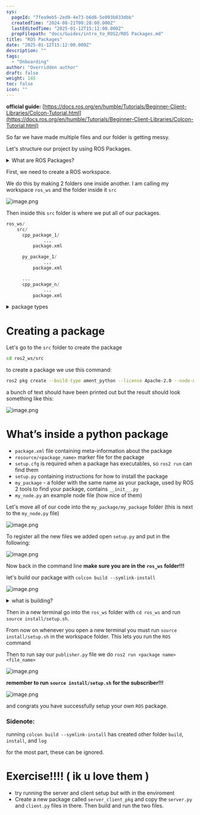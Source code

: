 ```yaml
---
sys:
  pageId: "7fea9eb5-2ed9-4e73-b6d6-5e093b833dbb"
  createdTime: "2024-08-21T00:28:00.000Z"
  lastEditedTime: "2025-01-12T15:12:00.000Z"
  propFilepath: "docs/Guides/intro_to_ROS2/ROS Packages.md"
title: "ROS Packages"
date: "2025-01-12T15:12:00.000Z"
description: ""
tags:
  - "Onboarding"
author: "Overridden author"
draft: false
weight: 145
toc: false
icon: ""
---
```


**official guide:** [https://docs.ros.org/en/humble/Tutorials/Beginner-Client-Libraries/Colcon-Tutorial.html](https://docs.ros.org/en/humble/Tutorials/Beginner-Client-Libraries/Colcon-Tutorial.html)

So far we have made multiple files and our folder is getting messy.

Let's structure our project by using ROS Packages.

<details>

<summary>What are ROS Packages?</summary>

ROS Packages are, as the name implies, packages of code that are highly sharable between ROS developers.

They consist of a folder, `package.xml` file, and source code

```python
      cpp_package_1/
		      ... imagine much code files here ..
          package.xml
```

</details>

First, we need to create a ROS workspace.

We do this by making 2 folders one inside another. I am calling my workspace `ros_ws` and the folder inside it `src`

![image.png](https://prod-files-secure.s3.us-west-2.amazonaws.com/d518164a-d88e-44d1-a4ee-3adb3bd8bce0/70706947-fd18-4537-a67b-e12946812d31/image.png?X-Amz-Algorithm=AWS4-HMAC-SHA256&X-Amz-Content-Sha256=UNSIGNED-PAYLOAD&X-Amz-Credential=ASIAZI2LB466U6NIR5KL%2F20250329%2Fus-west-2%2Fs3%2Faws4_request&X-Amz-Date=20250329T061033Z&X-Amz-Expires=3600&X-Amz-Security-Token=IQoJb3JpZ2luX2VjEAYaCXVzLXdlc3QtMiJHMEUCIQCgZBmpL%2FdLYVmUPAx2KPrxQJDi%2BvUf%2FQE5RNXaD%2BIJ5AIgW98q7CSWthyg6iZJIdXY%2BCvdi40xOPw9NIurfaFGNJYq%2FwMIbxAAGgw2Mzc0MjMxODM4MDUiDJK6D0Mrq6rtfezVgCrcAwXEtECwvMa0kZCsdUh6%2BYAy8sT6zOkKAJxRB81L9xbe7D1e8DWdIxOE5IQqtMeLZMRXGrXtZfNFizZlVYNUHA%2BhdhywI%2Bhei0hE0RugWqKZkev7lViVRJzNsfPpRD4fzZJzZzIYrBuGwL5KFfa1qm779251XY9HmSgBiDn%2F8sceJD%2FD2V0%2FJiVgwMkmAjPwQcEBqQMNDj5Yk0gabA2MX6aJQweFOFNFz31pnJkq%2BrL6%2BucpuMRhNcCBnPt5YhGPxK4tN9NROTbeiBSmmszC1KqZnB9XeYXnjuAQCzwKX5cqD%2F4uvNhLHW5PX8RH3HiIFphRbDeqpGSu%2F4cuE%2By4GBuFAefJfMc6RLSMRO6UBSnXGpYv7s6vD2enc5tdsIBivOF0CsWAs0RtU4FfojxkxS5b0WZpJIkPPUvRt%2Fx4EqoDGpRBCt518byFmYADc990tcDvj7KxeoNhTgTjTT9QTbiyhdLrvz7hYOqgt1LAqfTxGVSBIRE2%2Bq5b%2Bv7Sk0%2Bb2L4kmYFpyUVK39ATkLvm5mwTBv6LHsvnquZKHVAIi6CfJtbzTCzICHLJ7OMwGwyjAZCIQ9KPXlyg9v9v1vr2vOUfw%2FyqARRCrrHxRQfY3VQa36RqqnocYTtL%2FG%2FXMLSQnr8GOqUBxtYlztIQq1Ra%2BIeeZwf0jkSNdjnT736QKjGwVIBoQYzMlqF8w7dSjEvynU2UBdaH6LK2lSaPJzD1hI3m7S0D8C7x3h2cErtlu%2BtLtcfux6YoehW5GIB%2BTyW%2FAPGHWFq7TWtJyacTwCfmux51ZQkz1iAAH7%2BOPX3o0Wiqr9UhPFTjJh0bN2NuhJ%2Bq5CJBmZBlEFvIjKccZupgyw%2BCqJHY4jGQAq2k&X-Amz-Signature=4b7b3f0e8c88b83ac728dea27769b3c234c486970ed224879536b5a8b68fab7e&X-Amz-SignedHeaders=host&x-id=GetObject)

Then inside this `src` folder is where we put all of our packages.

```python
ros_ws/
    src/
      cpp_package_1/
		      ...
          package.xml

      py_package_1/
		      ...
          package.xml

      ...
      cpp_package_n/
		      ...
          package.xml

```

<details>

<summary>package types</summary>

packages can be either `C++` or python.

the intern file structure is different for each but for this guide we will stick to creating python packages

</details>

# Creating a package

Let's go to the `src` folder to create the package

```bash
cd ros2_ws/src
```

to create a package we use this command:

```bash
ros2 pkg create --build-type ament_python --license Apache-2.0 --node-name my_node my_package
```

a bunch of text should have been printed out but the result should look something like this:

![image.png](https://prod-files-secure.s3.us-west-2.amazonaws.com/d518164a-d88e-44d1-a4ee-3adb3bd8bce0/e6cf1e3f-8512-4a3e-b131-079f800bf3e8/image.png?X-Amz-Algorithm=AWS4-HMAC-SHA256&X-Amz-Content-Sha256=UNSIGNED-PAYLOAD&X-Amz-Credential=ASIAZI2LB466U6NIR5KL%2F20250329%2Fus-west-2%2Fs3%2Faws4_request&X-Amz-Date=20250329T061033Z&X-Amz-Expires=3600&X-Amz-Security-Token=IQoJb3JpZ2luX2VjEAYaCXVzLXdlc3QtMiJHMEUCIQCgZBmpL%2FdLYVmUPAx2KPrxQJDi%2BvUf%2FQE5RNXaD%2BIJ5AIgW98q7CSWthyg6iZJIdXY%2BCvdi40xOPw9NIurfaFGNJYq%2FwMIbxAAGgw2Mzc0MjMxODM4MDUiDJK6D0Mrq6rtfezVgCrcAwXEtECwvMa0kZCsdUh6%2BYAy8sT6zOkKAJxRB81L9xbe7D1e8DWdIxOE5IQqtMeLZMRXGrXtZfNFizZlVYNUHA%2BhdhywI%2Bhei0hE0RugWqKZkev7lViVRJzNsfPpRD4fzZJzZzIYrBuGwL5KFfa1qm779251XY9HmSgBiDn%2F8sceJD%2FD2V0%2FJiVgwMkmAjPwQcEBqQMNDj5Yk0gabA2MX6aJQweFOFNFz31pnJkq%2BrL6%2BucpuMRhNcCBnPt5YhGPxK4tN9NROTbeiBSmmszC1KqZnB9XeYXnjuAQCzwKX5cqD%2F4uvNhLHW5PX8RH3HiIFphRbDeqpGSu%2F4cuE%2By4GBuFAefJfMc6RLSMRO6UBSnXGpYv7s6vD2enc5tdsIBivOF0CsWAs0RtU4FfojxkxS5b0WZpJIkPPUvRt%2Fx4EqoDGpRBCt518byFmYADc990tcDvj7KxeoNhTgTjTT9QTbiyhdLrvz7hYOqgt1LAqfTxGVSBIRE2%2Bq5b%2Bv7Sk0%2Bb2L4kmYFpyUVK39ATkLvm5mwTBv6LHsvnquZKHVAIi6CfJtbzTCzICHLJ7OMwGwyjAZCIQ9KPXlyg9v9v1vr2vOUfw%2FyqARRCrrHxRQfY3VQa36RqqnocYTtL%2FG%2FXMLSQnr8GOqUBxtYlztIQq1Ra%2BIeeZwf0jkSNdjnT736QKjGwVIBoQYzMlqF8w7dSjEvynU2UBdaH6LK2lSaPJzD1hI3m7S0D8C7x3h2cErtlu%2BtLtcfux6YoehW5GIB%2BTyW%2FAPGHWFq7TWtJyacTwCfmux51ZQkz1iAAH7%2BOPX3o0Wiqr9UhPFTjJh0bN2NuhJ%2Bq5CJBmZBlEFvIjKccZupgyw%2BCqJHY4jGQAq2k&X-Amz-Signature=7246a1e218be9b9dbfc6340aa3aa849480c2f46758da5cd66e6a3880b27fe5d0&X-Amz-SignedHeaders=host&x-id=GetObject)

# What’s inside a python package

- `package.xml` file containing meta-information about the package
- `resource/<package_name>` marker file for the package
- `setup.cfg` is required when a package has executables, so `ros2 run` can find them
- `setup.py` containing instructions for how to install the package
- `my_package` - a folder with the same name as your package, used by ROS 2 tools to find your package, contains `__init__.py`
- `my_node.py` an example node file (how nice of them)

Let's move all of our code into the `my_package/my_package` folder (this is next to the `my_node.py` file)

![image.png](https://prod-files-secure.s3.us-west-2.amazonaws.com/d518164a-d88e-44d1-a4ee-3adb3bd8bce0/9ce58f11-0da9-4d3e-b86d-506a9685d378/image.png?X-Amz-Algorithm=AWS4-HMAC-SHA256&X-Amz-Content-Sha256=UNSIGNED-PAYLOAD&X-Amz-Credential=ASIAZI2LB466U6NIR5KL%2F20250329%2Fus-west-2%2Fs3%2Faws4_request&X-Amz-Date=20250329T061033Z&X-Amz-Expires=3600&X-Amz-Security-Token=IQoJb3JpZ2luX2VjEAYaCXVzLXdlc3QtMiJHMEUCIQCgZBmpL%2FdLYVmUPAx2KPrxQJDi%2BvUf%2FQE5RNXaD%2BIJ5AIgW98q7CSWthyg6iZJIdXY%2BCvdi40xOPw9NIurfaFGNJYq%2FwMIbxAAGgw2Mzc0MjMxODM4MDUiDJK6D0Mrq6rtfezVgCrcAwXEtECwvMa0kZCsdUh6%2BYAy8sT6zOkKAJxRB81L9xbe7D1e8DWdIxOE5IQqtMeLZMRXGrXtZfNFizZlVYNUHA%2BhdhywI%2Bhei0hE0RugWqKZkev7lViVRJzNsfPpRD4fzZJzZzIYrBuGwL5KFfa1qm779251XY9HmSgBiDn%2F8sceJD%2FD2V0%2FJiVgwMkmAjPwQcEBqQMNDj5Yk0gabA2MX6aJQweFOFNFz31pnJkq%2BrL6%2BucpuMRhNcCBnPt5YhGPxK4tN9NROTbeiBSmmszC1KqZnB9XeYXnjuAQCzwKX5cqD%2F4uvNhLHW5PX8RH3HiIFphRbDeqpGSu%2F4cuE%2By4GBuFAefJfMc6RLSMRO6UBSnXGpYv7s6vD2enc5tdsIBivOF0CsWAs0RtU4FfojxkxS5b0WZpJIkPPUvRt%2Fx4EqoDGpRBCt518byFmYADc990tcDvj7KxeoNhTgTjTT9QTbiyhdLrvz7hYOqgt1LAqfTxGVSBIRE2%2Bq5b%2Bv7Sk0%2Bb2L4kmYFpyUVK39ATkLvm5mwTBv6LHsvnquZKHVAIi6CfJtbzTCzICHLJ7OMwGwyjAZCIQ9KPXlyg9v9v1vr2vOUfw%2FyqARRCrrHxRQfY3VQa36RqqnocYTtL%2FG%2FXMLSQnr8GOqUBxtYlztIQq1Ra%2BIeeZwf0jkSNdjnT736QKjGwVIBoQYzMlqF8w7dSjEvynU2UBdaH6LK2lSaPJzD1hI3m7S0D8C7x3h2cErtlu%2BtLtcfux6YoehW5GIB%2BTyW%2FAPGHWFq7TWtJyacTwCfmux51ZQkz1iAAH7%2BOPX3o0Wiqr9UhPFTjJh0bN2NuhJ%2Bq5CJBmZBlEFvIjKccZupgyw%2BCqJHY4jGQAq2k&X-Amz-Signature=a9afe404c6d1aaacf667eaa9ce88b305df52f65eedf5bee328f091065c4bb423&X-Amz-SignedHeaders=host&x-id=GetObject)

To register all the new files we added open `setup.py` and put in the following:

![image.png](https://prod-files-secure.s3.us-west-2.amazonaws.com/d518164a-d88e-44d1-a4ee-3adb3bd8bce0/1cd7c262-4cae-4496-9d75-c178537d24a2/image.png?X-Amz-Algorithm=AWS4-HMAC-SHA256&X-Amz-Content-Sha256=UNSIGNED-PAYLOAD&X-Amz-Credential=ASIAZI2LB466U6NIR5KL%2F20250329%2Fus-west-2%2Fs3%2Faws4_request&X-Amz-Date=20250329T061033Z&X-Amz-Expires=3600&X-Amz-Security-Token=IQoJb3JpZ2luX2VjEAYaCXVzLXdlc3QtMiJHMEUCIQCgZBmpL%2FdLYVmUPAx2KPrxQJDi%2BvUf%2FQE5RNXaD%2BIJ5AIgW98q7CSWthyg6iZJIdXY%2BCvdi40xOPw9NIurfaFGNJYq%2FwMIbxAAGgw2Mzc0MjMxODM4MDUiDJK6D0Mrq6rtfezVgCrcAwXEtECwvMa0kZCsdUh6%2BYAy8sT6zOkKAJxRB81L9xbe7D1e8DWdIxOE5IQqtMeLZMRXGrXtZfNFizZlVYNUHA%2BhdhywI%2Bhei0hE0RugWqKZkev7lViVRJzNsfPpRD4fzZJzZzIYrBuGwL5KFfa1qm779251XY9HmSgBiDn%2F8sceJD%2FD2V0%2FJiVgwMkmAjPwQcEBqQMNDj5Yk0gabA2MX6aJQweFOFNFz31pnJkq%2BrL6%2BucpuMRhNcCBnPt5YhGPxK4tN9NROTbeiBSmmszC1KqZnB9XeYXnjuAQCzwKX5cqD%2F4uvNhLHW5PX8RH3HiIFphRbDeqpGSu%2F4cuE%2By4GBuFAefJfMc6RLSMRO6UBSnXGpYv7s6vD2enc5tdsIBivOF0CsWAs0RtU4FfojxkxS5b0WZpJIkPPUvRt%2Fx4EqoDGpRBCt518byFmYADc990tcDvj7KxeoNhTgTjTT9QTbiyhdLrvz7hYOqgt1LAqfTxGVSBIRE2%2Bq5b%2Bv7Sk0%2Bb2L4kmYFpyUVK39ATkLvm5mwTBv6LHsvnquZKHVAIi6CfJtbzTCzICHLJ7OMwGwyjAZCIQ9KPXlyg9v9v1vr2vOUfw%2FyqARRCrrHxRQfY3VQa36RqqnocYTtL%2FG%2FXMLSQnr8GOqUBxtYlztIQq1Ra%2BIeeZwf0jkSNdjnT736QKjGwVIBoQYzMlqF8w7dSjEvynU2UBdaH6LK2lSaPJzD1hI3m7S0D8C7x3h2cErtlu%2BtLtcfux6YoehW5GIB%2BTyW%2FAPGHWFq7TWtJyacTwCfmux51ZQkz1iAAH7%2BOPX3o0Wiqr9UhPFTjJh0bN2NuhJ%2Bq5CJBmZBlEFvIjKccZupgyw%2BCqJHY4jGQAq2k&X-Amz-Signature=54865fd1635dfbd6d85025afaab75f5a075cdb6cd354653c604c53f8030ff83d&X-Amz-SignedHeaders=host&x-id=GetObject)

Now back in the command line **make sure you are in the** **`ros_ws`** **folder!!!**

let's build our package with `colcon build --symlink-install`

![image.png](https://prod-files-secure.s3.us-west-2.amazonaws.com/d518164a-d88e-44d1-a4ee-3adb3bd8bce0/2f2a0d27-b173-48fd-b189-5f5c0ce65619/image.png?X-Amz-Algorithm=AWS4-HMAC-SHA256&X-Amz-Content-Sha256=UNSIGNED-PAYLOAD&X-Amz-Credential=ASIAZI2LB466U6NIR5KL%2F20250329%2Fus-west-2%2Fs3%2Faws4_request&X-Amz-Date=20250329T061033Z&X-Amz-Expires=3600&X-Amz-Security-Token=IQoJb3JpZ2luX2VjEAYaCXVzLXdlc3QtMiJHMEUCIQCgZBmpL%2FdLYVmUPAx2KPrxQJDi%2BvUf%2FQE5RNXaD%2BIJ5AIgW98q7CSWthyg6iZJIdXY%2BCvdi40xOPw9NIurfaFGNJYq%2FwMIbxAAGgw2Mzc0MjMxODM4MDUiDJK6D0Mrq6rtfezVgCrcAwXEtECwvMa0kZCsdUh6%2BYAy8sT6zOkKAJxRB81L9xbe7D1e8DWdIxOE5IQqtMeLZMRXGrXtZfNFizZlVYNUHA%2BhdhywI%2Bhei0hE0RugWqKZkev7lViVRJzNsfPpRD4fzZJzZzIYrBuGwL5KFfa1qm779251XY9HmSgBiDn%2F8sceJD%2FD2V0%2FJiVgwMkmAjPwQcEBqQMNDj5Yk0gabA2MX6aJQweFOFNFz31pnJkq%2BrL6%2BucpuMRhNcCBnPt5YhGPxK4tN9NROTbeiBSmmszC1KqZnB9XeYXnjuAQCzwKX5cqD%2F4uvNhLHW5PX8RH3HiIFphRbDeqpGSu%2F4cuE%2By4GBuFAefJfMc6RLSMRO6UBSnXGpYv7s6vD2enc5tdsIBivOF0CsWAs0RtU4FfojxkxS5b0WZpJIkPPUvRt%2Fx4EqoDGpRBCt518byFmYADc990tcDvj7KxeoNhTgTjTT9QTbiyhdLrvz7hYOqgt1LAqfTxGVSBIRE2%2Bq5b%2Bv7Sk0%2Bb2L4kmYFpyUVK39ATkLvm5mwTBv6LHsvnquZKHVAIi6CfJtbzTCzICHLJ7OMwGwyjAZCIQ9KPXlyg9v9v1vr2vOUfw%2FyqARRCrrHxRQfY3VQa36RqqnocYTtL%2FG%2FXMLSQnr8GOqUBxtYlztIQq1Ra%2BIeeZwf0jkSNdjnT736QKjGwVIBoQYzMlqF8w7dSjEvynU2UBdaH6LK2lSaPJzD1hI3m7S0D8C7x3h2cErtlu%2BtLtcfux6YoehW5GIB%2BTyW%2FAPGHWFq7TWtJyacTwCfmux51ZQkz1iAAH7%2BOPX3o0Wiqr9UhPFTjJh0bN2NuhJ%2Bq5CJBmZBlEFvIjKccZupgyw%2BCqJHY4jGQAq2k&X-Amz-Signature=7456ec4bbbbca93e05578c277bd9e5c66becdd9dc511be87f172c575c5997a4e&X-Amz-SignedHeaders=host&x-id=GetObject)

<details>

<summary>what is building?</summary>

if you are a CS major at Rose-Hulman you will learn the answer to this in CSSE132

but TLDR; is it combines all the code files into one program that can be run easily 

</details>

Then in a new terminal go into the `ros_ws` folder with `cd ros_ws` and run `source install/setup.sh`. 

From now on whenever you open a new terminal you must run `source install/setup.sh` in the workspace folder. This lets you run the `ROS` command

Then to run say our `publisher.py` file we do `ros2 run <package name> <file_name>`

![image.png](https://prod-files-secure.s3.us-west-2.amazonaws.com/d518164a-d88e-44d1-a4ee-3adb3bd8bce0/4f4b1219-3a44-4632-aa0a-ce3471699f59/image.png?X-Amz-Algorithm=AWS4-HMAC-SHA256&X-Amz-Content-Sha256=UNSIGNED-PAYLOAD&X-Amz-Credential=ASIAZI2LB466U6NIR5KL%2F20250329%2Fus-west-2%2Fs3%2Faws4_request&X-Amz-Date=20250329T061033Z&X-Amz-Expires=3600&X-Amz-Security-Token=IQoJb3JpZ2luX2VjEAYaCXVzLXdlc3QtMiJHMEUCIQCgZBmpL%2FdLYVmUPAx2KPrxQJDi%2BvUf%2FQE5RNXaD%2BIJ5AIgW98q7CSWthyg6iZJIdXY%2BCvdi40xOPw9NIurfaFGNJYq%2FwMIbxAAGgw2Mzc0MjMxODM4MDUiDJK6D0Mrq6rtfezVgCrcAwXEtECwvMa0kZCsdUh6%2BYAy8sT6zOkKAJxRB81L9xbe7D1e8DWdIxOE5IQqtMeLZMRXGrXtZfNFizZlVYNUHA%2BhdhywI%2Bhei0hE0RugWqKZkev7lViVRJzNsfPpRD4fzZJzZzIYrBuGwL5KFfa1qm779251XY9HmSgBiDn%2F8sceJD%2FD2V0%2FJiVgwMkmAjPwQcEBqQMNDj5Yk0gabA2MX6aJQweFOFNFz31pnJkq%2BrL6%2BucpuMRhNcCBnPt5YhGPxK4tN9NROTbeiBSmmszC1KqZnB9XeYXnjuAQCzwKX5cqD%2F4uvNhLHW5PX8RH3HiIFphRbDeqpGSu%2F4cuE%2By4GBuFAefJfMc6RLSMRO6UBSnXGpYv7s6vD2enc5tdsIBivOF0CsWAs0RtU4FfojxkxS5b0WZpJIkPPUvRt%2Fx4EqoDGpRBCt518byFmYADc990tcDvj7KxeoNhTgTjTT9QTbiyhdLrvz7hYOqgt1LAqfTxGVSBIRE2%2Bq5b%2Bv7Sk0%2Bb2L4kmYFpyUVK39ATkLvm5mwTBv6LHsvnquZKHVAIi6CfJtbzTCzICHLJ7OMwGwyjAZCIQ9KPXlyg9v9v1vr2vOUfw%2FyqARRCrrHxRQfY3VQa36RqqnocYTtL%2FG%2FXMLSQnr8GOqUBxtYlztIQq1Ra%2BIeeZwf0jkSNdjnT736QKjGwVIBoQYzMlqF8w7dSjEvynU2UBdaH6LK2lSaPJzD1hI3m7S0D8C7x3h2cErtlu%2BtLtcfux6YoehW5GIB%2BTyW%2FAPGHWFq7TWtJyacTwCfmux51ZQkz1iAAH7%2BOPX3o0Wiqr9UhPFTjJh0bN2NuhJ%2Bq5CJBmZBlEFvIjKccZupgyw%2BCqJHY4jGQAq2k&X-Amz-Signature=eae6d154442fcd1dae4b83c4e3f1b7f31c244e9e7b3fb697ef36d49403fb9888&X-Amz-SignedHeaders=host&x-id=GetObject)

**remember to run** **`source install/setup.sh`** **for the subscriber!!!**

![image.png](https://prod-files-secure.s3.us-west-2.amazonaws.com/d518164a-d88e-44d1-a4ee-3adb3bd8bce0/02121119-dad4-49ec-8356-c956108b4243/image.png?X-Amz-Algorithm=AWS4-HMAC-SHA256&X-Amz-Content-Sha256=UNSIGNED-PAYLOAD&X-Amz-Credential=ASIAZI2LB466U6NIR5KL%2F20250329%2Fus-west-2%2Fs3%2Faws4_request&X-Amz-Date=20250329T061033Z&X-Amz-Expires=3600&X-Amz-Security-Token=IQoJb3JpZ2luX2VjEAYaCXVzLXdlc3QtMiJHMEUCIQCgZBmpL%2FdLYVmUPAx2KPrxQJDi%2BvUf%2FQE5RNXaD%2BIJ5AIgW98q7CSWthyg6iZJIdXY%2BCvdi40xOPw9NIurfaFGNJYq%2FwMIbxAAGgw2Mzc0MjMxODM4MDUiDJK6D0Mrq6rtfezVgCrcAwXEtECwvMa0kZCsdUh6%2BYAy8sT6zOkKAJxRB81L9xbe7D1e8DWdIxOE5IQqtMeLZMRXGrXtZfNFizZlVYNUHA%2BhdhywI%2Bhei0hE0RugWqKZkev7lViVRJzNsfPpRD4fzZJzZzIYrBuGwL5KFfa1qm779251XY9HmSgBiDn%2F8sceJD%2FD2V0%2FJiVgwMkmAjPwQcEBqQMNDj5Yk0gabA2MX6aJQweFOFNFz31pnJkq%2BrL6%2BucpuMRhNcCBnPt5YhGPxK4tN9NROTbeiBSmmszC1KqZnB9XeYXnjuAQCzwKX5cqD%2F4uvNhLHW5PX8RH3HiIFphRbDeqpGSu%2F4cuE%2By4GBuFAefJfMc6RLSMRO6UBSnXGpYv7s6vD2enc5tdsIBivOF0CsWAs0RtU4FfojxkxS5b0WZpJIkPPUvRt%2Fx4EqoDGpRBCt518byFmYADc990tcDvj7KxeoNhTgTjTT9QTbiyhdLrvz7hYOqgt1LAqfTxGVSBIRE2%2Bq5b%2Bv7Sk0%2Bb2L4kmYFpyUVK39ATkLvm5mwTBv6LHsvnquZKHVAIi6CfJtbzTCzICHLJ7OMwGwyjAZCIQ9KPXlyg9v9v1vr2vOUfw%2FyqARRCrrHxRQfY3VQa36RqqnocYTtL%2FG%2FXMLSQnr8GOqUBxtYlztIQq1Ra%2BIeeZwf0jkSNdjnT736QKjGwVIBoQYzMlqF8w7dSjEvynU2UBdaH6LK2lSaPJzD1hI3m7S0D8C7x3h2cErtlu%2BtLtcfux6YoehW5GIB%2BTyW%2FAPGHWFq7TWtJyacTwCfmux51ZQkz1iAAH7%2BOPX3o0Wiqr9UhPFTjJh0bN2NuhJ%2Bq5CJBmZBlEFvIjKccZupgyw%2BCqJHY4jGQAq2k&X-Amz-Signature=3ec94e53ee2d818b6a032c6926a742b2c5da231aced8fd69f3475fe7b864a94b&X-Amz-SignedHeaders=host&x-id=GetObject)

and congrats you have successfully setup your own `ROS` package.

### Sidenote:

running `colcon build --symlink-install` has created other folder `build`, `install`, and `log`

for the most part, these can be ignored.

# Exercise!!!! ( ik u love them )

- try running the server and client setup but with in the enviroment
- Create a new package called `server_client_pkg` and copy the `server.py` and `client.py` files in there. Then build and run the two files.
